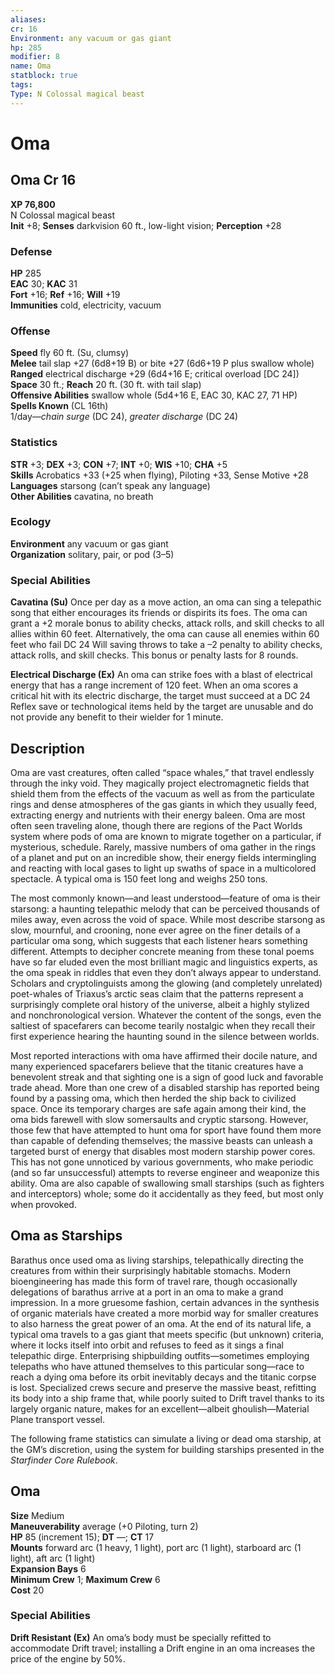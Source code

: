 ```yaml
---
aliases: 
cr: 16
Environment: any vacuum or gas giant  
hp: 285
modifier: 8
name: Oma
statblock: true
tags: 
Type: N Colossal magical beast  
---
```


# Oma

## Oma Cr 16

**XP 76,800**  
N Colossal magical beast  
**Init** +8; **Senses** darkvision 60 ft., low-light vision; **Perception** +28  

### Defense

**HP** 285  
**EAC** 30; **KAC** 31  
**Fort** +16; **Ref** +16; **Will** +19  
**Immunities** cold, electricity, vacuum  

### Offense

**Speed** fly 60 ft. (Su, clumsy)  
**Melee** tail slap +27 (6d8+19 B) or bite +27 (6d6+19 P plus swallow whole)  
**Ranged** electrical discharge +29 (6d4+16 E; critical overload \[DC 24\])  
**Space** 30 ft.; **Reach** 20 ft. (30 ft. with tail slap)  
**Offensive Abilities** swallow whole (5d4+16 E, EAC 30, KAC 27, 71 HP)  
**Spells Known** (CL 16th)  
1/day—_chain surge_ (DC 24), _greater discharge_ (DC 24)

### Statistics

**STR** +3; **DEX** +3; **CON** +7; **INT** +0; **WIS** +10; **CHA** +5  
**Skills** Acrobatics +33 (+25 when flying), Piloting +33, Sense Motive +28  
**Languages** starsong (can’t speak any language)  
**Other Abilities** cavatina, no breath

### Ecology

**Environment** any vacuum or gas giant  
**Organization** solitary, pair, or pod (3–5)

### Special Abilities

**Cavatina (Su)** Once per day as a move action, an oma can sing a telepathic song that either encourages its friends or dispirits its foes. The oma can grant a +2 morale bonus to ability checks, attack rolls, and skill checks to all allies within 60 feet. Alternatively, the oma can cause all enemies within 60 feet who fail DC 24 Will saving throws to take a –2 penalty to ability checks, attack rolls, and skill checks. This bonus or penalty lasts for 8 rounds.

**Electrical Discharge (Ex)** An oma can strike foes with a blast of electrical energy that has a range increment of 120 feet. When an oma scores a critical hit with its electric discharge, the target must succeed at a DC 24 Reflex save or technological items held by the target are unusable and do not provide any benefit to their wielder for 1 minute.

## Description

Oma are vast creatures, often called “space whales,” that travel endlessly through the inky void. They magically project electromagnetic fields that shield them from the effects of the vacuum as well as from the particulate rings and dense atmospheres of the gas giants in which they usually feed, extracting energy and nutrients with their energy baleen. Oma are most often seen traveling alone, though there are regions of the Pact Worlds system where pods of oma are known to migrate together on a particular, if mysterious, schedule. Rarely, massive numbers of oma gather in the rings of a planet and put on an incredible show, their energy fields intermingling and reacting with local gases to light up swaths of space in a multicolored spectacle. A typical oma is 150 feet long and weighs 250 tons.

The most commonly known—and least understood—feature of oma is their starsong: a haunting telepathic melody that can be perceived thousands of miles away, even across the void of space. While most describe starsong as slow, mournful, and crooning, none ever agree on the finer details of a particular oma song, which suggests that each listener hears something different. Attempts to decipher concrete meaning from these tonal poems have so far eluded even the most brilliant magic and linguistics experts, as the oma speak in riddles that even they don’t always appear to understand. Scholars and cryptolinguists among the glowing (and completely unrelated) poet-whales of Triaxus’s arctic seas claim that the patterns represent a surprisingly complete oral history of the universe, albeit a highly stylized and nonchronological version. Whatever the content of the songs, even the saltiest of spacefarers can become tearily nostalgic when they recall their first experience hearing the haunting sound in the silence between worlds.

Most reported interactions with oma have affirmed their docile nature, and many experienced spacefarers believe that the titanic creatures have a benevolent streak and that sighting one is a sign of good luck and favorable trade ahead. More than one crew of a disabled starship has reported being found by a passing oma, which then herded the ship back to civilized space. Once its temporary charges are safe again among their kind, the oma bids farewell with slow somersaults and cryptic starsong. However, those few that have attempted to hunt oma for sport have found them more than capable of defending themselves; the massive beasts can unleash a targeted burst of energy that disables most modern starship power cores. This has not gone unnoticed by various governments, who make periodic (and so far unsuccessful) attempts to reverse engineer and weaponize this ability. Oma are also capable of swallowing small starships (such as fighters and interceptors) whole; some do it accidentally as they feed, but most only when provoked.

## Oma as Starships

Barathus once used oma as living starships, telepathically directing the creatures from within their surprisingly habitable stomachs. Modern bioengineering has made this form of travel rare, though occasionally delegations of barathus arrive at a port in an oma to make a grand impression. In a more gruesome fashion, certain advances in the synthesis of organic materials have created a more morbid way for smaller creatures to also harness the great power of an oma. At the end of its natural life, a typical oma travels to a gas giant that meets specific (but unknown) criteria, where it locks itself into orbit and refuses to feed as it sings a final telepathic dirge. Enterprising shipbuilding outfits—sometimes employing telepaths who have attuned themselves to this particular song—race to reach a dying oma before its orbit inevitably decays and the titanic corpse is lost. Specialized crews secure and preserve the massive beast, refitting its body into a ship frame that, while poorly suited to Drift travel thanks to its largely organic nature, makes for an excellent—albeit ghoulish—Material Plane transport vessel.

The following frame statistics can simulate a living or dead oma starship, at the GM’s discretion, using the system for building starships presented in the _Starfinder Core Rulebook_.

## Oma

**Size** Medium  
**Maneuverability** average (+0 Piloting, turn 2)  
**HP** 85 (increment 15); **DT** —; **CT** 17  
**Mounts** forward arc (1 heavy, 1 light), port arc (1 light), starboard arc (1 light), aft arc (1 light)  
**Expansion Bays** 6  
**Minimum Crew** 1; **Maximum Crew** 6  
**Cost** 20

### Special Abilities

**Drift Resistant (Ex)** An oma’s body must be specially refitted to accommodate Drift travel; installing a Drift engine in an oma increases the price of the engine by 50%.
